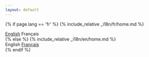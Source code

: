 ```yaml
---
layout: default
---
```


{% if page.lang == 'fr' %}
{% include_relative _i18n/fr/home.md %}
<div class="language-switcher">
  <a href="{{ site.baseurl }}/">English</a>
  Français
</div>
{% else %}
{% include_relative _i18n/en/home.md %}
<div class="language-switcher">
  English
  <a href="{{ site.baseurl }}/fr">Français</a>
</div>
{% endif %}